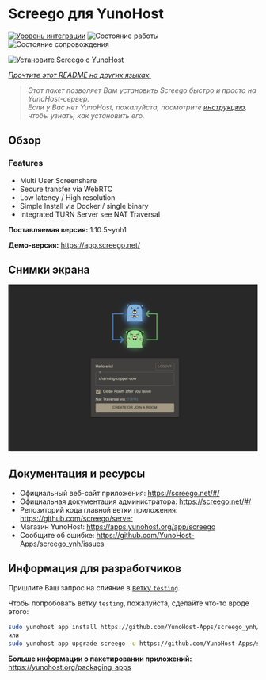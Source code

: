 <!--
Важно: этот README был автоматически сгенерирован <https://github.com/YunoHost/apps/tree/master/tools/readme_generator>
Он НЕ ДОЛЖЕН редактироваться вручную.
-->

# Screego для YunoHost

[![Уровень интеграции](https://dash.yunohost.org/integration/screego.svg)](https://ci-apps.yunohost.org/ci/apps/screego/) ![Состояние работы](https://ci-apps.yunohost.org/ci/badges/screego.status.svg) ![Состояние сопровождения](https://ci-apps.yunohost.org/ci/badges/screego.maintain.svg)

[![Установите Screego с YunoHost](https://install-app.yunohost.org/install-with-yunohost.svg)](https://install-app.yunohost.org/?app=screego)

*[Прочтите этот README на других языках.](./ALL_README.md)*

> *Этот пакет позволяет Вам установить Screego быстро и просто на YunoHost-сервер.*  
> *Если у Вас нет YunoHost, пожалуйста, посмотрите [инструкцию](https://yunohost.org/install), чтобы узнать, как установить его.*

## Обзор

### Features

- Multi User Screenshare
- Secure transfer via WebRTC
- Low latency / High resolution
- Simple Install via Docker / single binary
- Integrated TURN Server see NAT Traversal


**Поставляемая версия:** 1.10.5~ynh1

**Демо-версия:** <https://app.screego.net/>

## Снимки экрана

![Снимок экрана Screego](./doc/screenshots/screenshot.png)

## Документация и ресурсы

- Официальный веб-сайт приложения: <https://screego.net/#/>
- Официальная документация администратора: <https://screego.net/#/>
- Репозиторий кода главной ветки приложения: <https://github.com/screego/server>
- Магазин YunoHost: <https://apps.yunohost.org/app/screego>
- Сообщите об ошибке: <https://github.com/YunoHost-Apps/screego_ynh/issues>

## Информация для разработчиков

Пришлите Ваш запрос на слияние в [ветку `testing`](https://github.com/YunoHost-Apps/screego_ynh/tree/testing).

Чтобы попробовать ветку `testing`, пожалуйста, сделайте что-то вроде этого:

```bash
sudo yunohost app install https://github.com/YunoHost-Apps/screego_ynh/tree/testing --debug
или
sudo yunohost app upgrade screego -u https://github.com/YunoHost-Apps/screego_ynh/tree/testing --debug
```

**Больше информации о пакетировании приложений:** <https://yunohost.org/packaging_apps>
